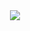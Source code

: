 <br>
<h3 align = "center"><img src="https://readme-typing-svg.herokuapp.com?color=%239DF0F7&duration=1500&center=true&multiline=true&lines=%EA%9C%B1+%E1%B4%80+%E1%B4%9B+%E1%B4%8F%E2%A0%80%2F%E2%A0%80%E1%B4%9B+%E1%B4%80+%CA%80+%E1%B4%9C;%E2%80%8A%CA%9C+%E1%B4%87+%2F+%CA%9C+%C9%AA+%E1%B4%8D"></h3>
</br>

